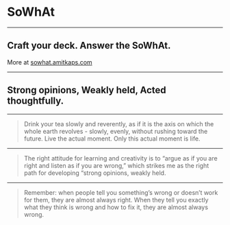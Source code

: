 # SoWhAt

---

## Craft your deck. Answer the SoWhAt.
More at [sowhat.amitkaps.com](http://sowhat.amitkaps.com)

---

## Strong opinions, Weakly held, Acted thoughtfully.

---


> Drink your tea slowly and reverently, as if it is the axis 
on which the whole earth revolves - slowly, evenly, without rushing 
toward the future. Live the actual moment. Only this actual moment 
is life.

---


> The right attitude for learning and creativity is to 
>	“argue as if you are right and listen as if you are wrong,” which 
>	strikes me as the right path for developing “strong opinions, 
>	weakly held. 

---

> Remember: when people tell you something’s wrong or doesn’t
> work for them, they are almost always right. When they tell you exactly
> what they think is wrong and how to fix it, they are almost always 
> wrong. 
